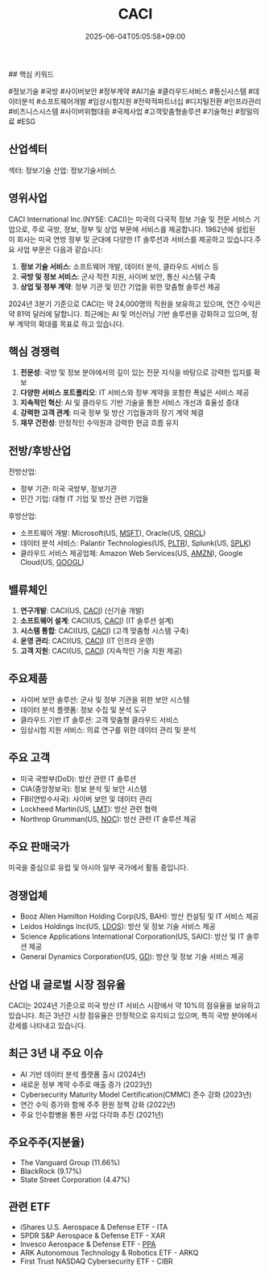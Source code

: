 ﻿---
title: "CACI"
date: 2025-06-04T05:05:58+09:00
lastmod: 2025-06-04T05:05:58+09:00
type: docs
sidebar:
  open: true
weight: 168
---
<div style="display:none">
  <meta property="article:published_time" content="2025-06-03T20:05:58Z" />
  <meta property="article:modified_time" content="2025-06-03T20:05:58Z" />
</div>
## 핵심 키워드

#정보기술 #국방 #사이버보안 #정부계약 #AI기술 #클라우드서비스 #통신시스템 #데이터분석 #소프트웨어개발 #임상시험지원 #전략적파트너십 #디지털전환 #인프라관리 #비즈니스시스템 #사이버위협대응 #국제사업 #고객맞춤형솔루션 #기술혁신 #정밀의료 #ESG

## 산업섹터

섹터: 정보기술
산업: 정보기술서비스

## 영위사업

CACI International Inc.(NYSE: CACI)는 미국의 다국적 정보 기술 및 전문 서비스 기업으로, 주로 국방, 정보, 정부 및 상업 부문에 서비스를 제공합니다. 1962년에 설립된 이 회사는 미국 연방 정부 및 군대에 다양한 IT 솔루션과 서비스를 제공하고 있습니다.주요 사업 부문은 다음과 같습니다:

1. **정보 기술 서비스**: 소프트웨어 개발, 데이터 분석, 클라우드 서비스 등
2. **국방 및 정보 서비스**: 군사 작전 지원, 사이버 보안, 통신 시스템 구축
3. **상업 및 정부 계약**: 정부 기관 및 민간 기업을 위한 맞춤형 솔루션 제공

2024년 3분기 기준으로 CACI는 약 24,000명의 직원을 보유하고 있으며, 연간 수익은 약 81억 달러에 달합니다. 최근에는 AI 및 머신러닝 기반 솔루션을 강화하고 있으며, 정부 계약의 확대를 목표로 하고 있습니다.

## 핵심 경쟁력

1. **전문성**: 국방 및 정보 분야에서의 깊이 있는 전문 지식을 바탕으로 강력한 입지를 확보
2. **다양한 서비스 포트폴리오**: IT 서비스와 정부 계약을 포함한 폭넓은 서비스 제공
3. **지속적인 혁신**: AI 및 클라우드 기반 기술을 통한 서비스 개선과 효율성 증대
4. **강력한 고객 관계**: 미국 정부 및 방산 기업들과의 장기 계약 체결
5. **재무 건전성**: 안정적인 수익원과 강력한 현금 흐름 유지

## 전방/후방산업

전방산업:

- 정부 기관: 미국 국방부, 정보기관
- 민간 기업: 대형 IT 기업 및 방산 관련 기업들

후방산업:

- 소프트웨어 개발: Microsoft(US, [MSFT](/company-analysis/msft/)), Oracle(US, [ORCL](/company-analysis/orcl/))
- 데이터 분석 서비스: Palantir Technologies(US, [PLTR](/company-analysis/pltr/)), Splunk(US, [SPLK](/company-analysis/splk/))
- 클라우드 서비스 제공업체: Amazon Web Services(US, [AMZN](/company-analysis/amzn/)), Google Cloud(US, [GOOGL](/company-analysis/googl/))

## 밸류체인

1. **연구개발**: CACI(US, [CACI](/company-analysis/caci/)) (신기술 개발)
2. **소프트웨어 설계**: CACI(US, [CACI](/company-analysis/caci/)) (IT 솔루션 설계)
3. **시스템 통합**: CACI(US, [CACI](/company-analysis/caci/)) (고객 맞춤형 시스템 구축)
4. **운영 관리**: CACI(US, [CACI](/company-analysis/caci/)) (IT 인프라 운영)
5. **고객 지원**: CACI(US, [CACI](/company-analysis/caci/)) (지속적인 기술 지원 제공)

## 주요제품

- 사이버 보안 솔루션: 군사 및 정부 기관을 위한 보안 시스템
- 데이터 분석 플랫폼: 정보 수집 및 분석 도구
- 클라우드 기반 IT 솔루션: 고객 맞춤형 클라우드 서비스
- 임상시험 지원 서비스: 의료 연구를 위한 데이터 관리 및 분석

## 주요 고객

- 미국 국방부(DoD): 방산 관련 IT 솔루션
- CIA(중앙정보국): 정보 분석 및 보안 시스템
- FBI(연방수사국): 사이버 보안 및 데이터 관리
- Lockheed Martin(US, [LMT](/company-analysis/lmt/)): 방산 관련 협력
- Northrop Grumman(US, [NOC](/company-analysis/noc/)): 방산 관련 IT 솔루션 제공

## 주요 판매국가

미국을 중심으로 유럽 및 아시아 일부 국가에서 활동 중입니다.

## 경쟁업체

- Booz Allen Hamilton Holding Corp(US, BAH): 방산 컨설팅 및 IT 서비스 제공
- Leidos Holdings Inc(US, [LDOS](/company-analysis/ldos/)): 방산 및 정보 기술 서비스 제공
- Science Applications International Corporation(US, SAIC): 방산 및 IT 솔루션 제공
- General Dynamics Corporation(US, [GD](/company-analysis/gd/)): 방산 및 정보 기술 서비스 제공

## 산업 내 글로벌 시장 점유율

CACI는 2024년 기준으로 미국 방산 IT 서비스 시장에서 약 10%의 점유율을 보유하고 있습니다. 최근 3년간 시장 점유율은 안정적으로 유지되고 있으며, 특히 국방 분야에서 강세를 나타내고 있습니다.

## 최근 3년 내 주요 이슈

- AI 기반 데이터 분석 플랫폼 출시 (2024년)
- 새로운 정부 계약 수주로 매출 증가 (2023년)
- Cybersecurity Maturity Model Certification(CMMC) 준수 강화 (2023년)
- 연간 수익 증가와 함께 주주 환원 정책 강화 (2022년)
- 주요 인수합병을 통한 사업 다각화 추진 (2021년)

## 주요주주(지분율)

- The Vanguard Group (11.66%)
- BlackRock (9.17%)
- State Street Corporation (4.47%)

## 관련 ETF

- iShares U.S. Aerospace & Defense ETF - ITA
- SPDR S&P Aerospace & Defense ETF - XAR
- Invesco Aerospace & Defense ETF - [PPA](/industry-study/ppa/)
- ARK Autonomous Technology & Robotics ETF - ARKQ
- First Trust NASDAQ Cybersecurity ETF - CIBR
